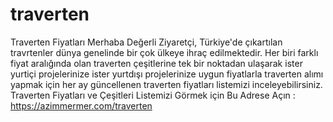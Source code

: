 # traverten
Traverten Fiyatları
Merhaba Değerli Ziyaretçi, Türkiye'de çıkartılan travrtenler dünya genelinde bir çok ülkeye ihraç edilmektedir.
Her biri farklı fiyat aralığında olan traverten çeşitlerine tek bir noktadan ulaşarak ister yurtiçi projelerinize ister yurtdışı projelerinize uygun fiyatlarla traverten alımı yapmak için her ay güncellenen traverten fiyatları listemizi inceleyebilirsiniz.
Traverten Fiyatları ve Çeşitleri Listemizi Görmek için Bu Adrese Açın : https://azimmermer.com/traverten
